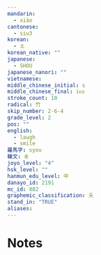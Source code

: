 ```yaml
---
mandarin:
  - xiào
cantonese:
  - siu3
korean:
  - 소
korean_native: ""
japanese:
  - SHOU
japanese_nanori: ""
vietnamese:
middle_chinese_initial: s
middle_chinese_final: iᴇu
stroke_count: 10
radical: 竹
skip_number: 2-6-4
grade_level: 2
pos: ""
english:
  - laugh
  - smile
羅馬字: syou
韓文: 숏
joyo_level: "4"
hsk_level: ""
hanmun_edu_level: 中
danayo_id: 2191
mc_id: 882
graphemic_classification: 夭
stand_in: "TRUE"
aliases:
---
```


# Notes
